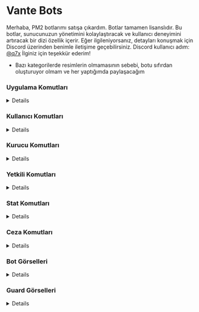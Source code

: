 # Vante Bots

Merhaba,
PM2 botlarımı satışa çıkardım. Botlar tamamen lisanslıdır. Bu botlar, sunucunuzun yönetimini kolaylaştıracak ve kullanıcı deneyimini artıracak bir dizi özellik içerir.
Eğer ilgileniyorsanız, detayları konuşmak için Discord üzerinden benimle iletişime geçebilirsiniz. Discord kullanıcı adım: [@q7x](https://vante.dev/discord)
İlginiz için teşekkür ederim!

- Bazı kategorilerde resimlerin olmamasının sebebi, botu sıfırdan oluşturuyor olmam ve her yaptığımda paylaşacağım
  
### Uygulama Komutları
<details>
  <img width="300" alt="image" src="https://github.com/vante-dev/Vante-Bots/assets/136744983/33c58150-68d2-465c-824a-8d94830f56ec">
  <img width="300"  alt="image" src="https://github.com/vante-dev/Vante-Bots/assets/136744983/fa1ee5bd-1677-4a1a-9f7b-4d1b17ba89b3">
  <img width="300"  alt="image" src="https://github.com/vante-dev/Vante-Bots/assets/136744983/f0683a92-7a72-48d6-99c4-9bbfe3fd0e10">
  <img width="300"  alt="image" src="https://github.com/vante-dev/Vante-Bots/assets/136744983/c39f35af-9049-4749-9e7b-0315304c4c24">
  <img width="300"  alt="image" src="https://github.com/vante-dev/Vante-Bots/assets/136744983/be47a621-51e2-4bf8-b331-d04b7a53953e">
</details>

### Kullanıcı Komutları
<details>
<img width="300" alt="image" src="https://github.com/vante-dev/Vante-Bots/assets/136744983/4ae99a8e-4384-48fe-9361-de1f5ef6ec4d">
<img width="300" alt="image" src="https://github.com/vante-dev/Vante-Bots/assets/136744983/b72b171b-1eff-4f44-bd3b-b0f0012cdaac">
<img width="442" alt="image" src="https://github.com/vante-dev/Vante-Bots/assets/136744983/9679cb62-5710-411d-95e9-919fd9ee3b90">
</details>

### Kurucu Komutları
<details>
  <img src="">
</details>

### Yetkili Komutları
<details>
  <img src="">
</details>

### Stat Komutları
<details>
  <img src="">
</details>

### Ceza Komutları
<details>
  <img src="">
</details>

### Bot Görselleri
<details>
  ![image](https://github.com/vante-dev/Vante-Bots/assets/136744983/b31f63da-f970-4cae-9131-30de8239b852)
</details>

### Guard Görselleri
<details>
  <img src="">
</details>
